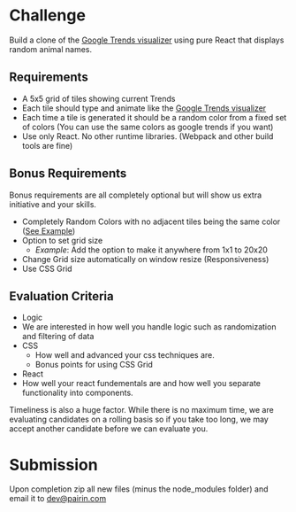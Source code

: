 # Challenge

Build a clone of the [Google Trends visualizer](https://trends.google.com/trends/hottrends/visualize?pn=p1&nrow=5&ncol=5) using pure React that displays random animal names.

## Requirements
 - A 5x5 grid of tiles showing current Trends
 - Each tile should type and animate like the [Google Trends visualizer](https://trends.google.com/trends/hottrends/visualize?pn=p1&nrow=5&ncol=5)
 - Each time a tile is generated it should be a random color from a fixed set of colors (You can use the same colors as google trends if you want)
 - Use only React. No other runtime libraries. (Webpack and other build tools are fine)

## Bonus Requirements
Bonus requirements are all completely optional but will show us extra initiative and your skills.

 - Completely Random Colors with no adjacent tiles being the same color ([See Example](./no_adjacent.png))
 - Option to set grid size
   - *Example*: Add the option to make it anywhere from 1x1 to 20x20
 - Change Grid size automatically on window resize (Responsiveness)
 - Use CSS Grid

## Evaluation Criteria
 - Logic
  - We are interested in how well you handle logic such as randomization and filtering of data
 - CSS
   - How well and advanced your css techniques are.
   - Bonus points for using CSS Grid
 - React
  - How well your react fundementals are and how well you separate functionality into components.

Timeliness is also a huge factor. While there is no maximum time, we are evaluating candidates on a rolling basis so if you take too long, we may accept another candidate before we can evaluate you.

# Submission
Upon completion zip all new files (minus the node_modules folder) and email it to [dev@pairin.com](mailto:dev@pairin.com?Subject=Frontend%20Code%20Challenge)
